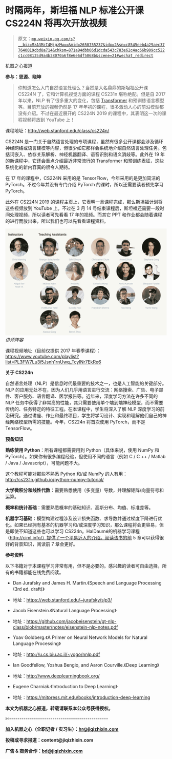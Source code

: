 # 时隔两年，斯坦福 NLP 标准公开课 CS224N 将再次开放视频

> 原文：[`mp.weixin.qq.com/s?__biz=MzA3MzI4MjgzMw==&mid=2650755237&idx=2&sn=c8545eeb4a29aec377640019cbd8a714&chksm=871a94dbb06d1dcda543c783e62c4ac66b909cc522c1cc08135d9a4b38070a6f8e6e6df5068b&scene=21#wechat_redirect`](http://mp.weixin.qq.com/s?__biz=MzA3MzI4MjgzMw==&mid=2650755237&idx=2&sn=c8545eeb4a29aec377640019cbd8a714&chksm=871a94dbb06d1dcda543c783e62c4ac66b909cc522c1cc08135d9a4b38070a6f8e6e6df5068b&scene=21#wechat_redirect)

机器之心报道

**参与：思源、晓坤**

> 你知道怎么入门自然语言处理么？当然是大名鼎鼎的斯坦福公开课 CS224N 了，它和计算机视觉方面的课程 CS231n 堪称绝配。但是自 2017 年以来，NLP 有了很多重大的变化，包括 [Transformer](http://mp.weixin.qq.com/s?__biz=MzA3MzI4MjgzMw==&mid=2650727887&idx=5&sn=a5991e49a4b1df2ea70ddbb84631ff9c&chksm=871b21b1b06ca8a71be9ec7ee1d7d5ef46eef1116c3d396f3cc467b95186d278bcdd8e6ac07c&scene=21#wechat_redirect) 和预训练语言模型等。目前开放的视频仍然是 17 年年初的课程，很多激动人心的前沿模型都没有介绍。不过在最近展开的 CS224N 2019 的课程中，其表明这一次的课程视频将放到 YouTube 上！

课程地址：http://web.stanford.edu/class/cs224n/

CS224N 是一门关于自然语言处理的专项课程，虽然有很多公开课都会涉及循环神经网络或语言建模等内容，但很少如它那样会系统地介绍自然语言处理任务。包括词嵌入、依存关系解析、神经机器翻译、语音识别和语义消歧等。此外在 19 年的新课程中，它还会重点介绍最近非常流行的 Transformer 和预训练表征，这些系统化的新内容真的很令人期待。

在 17 年的课程中，CS224N 采用的是 TensorFlow，今年采用的是更加简洁的 PyTorch。不过今年并没有专门介绍 PyTorch 的课时，所以还需要读者预先学习 PyTorch。

此外在 CS224N 2019 的课程主页上，它表明一旦课程完成，那么斯坦福计划将这些视频放到 YouTube 上。不过在 3 月 14 号结束课程后，斯坦福还需要一段时间处理视频，所以读者可先看看 17 年的视频。而其它 PPT 和作业都会随着课程的进行而放出来，所以我们也可以先看看课程资料。

![](img/feba16a6dfbca827e56a046259c39e98.jpg)*讲师阵容*

课程视频地址（目前仅提供 2017 年春季课程）：https://www.youtube.com/playlist?list=PL3FW7Lu3i5Jsnh1rnUwq_TcylNr7EkRe6

**关于 CS224n**

自然语言处理（NLP）是信息时代最重要的技术之一，也是人工智能的关键部分。NLP 的应用无处不在，因为人们几乎用语言进行交流：网络搜索、广告、电子邮件、客户服务、语言翻译、医学报告等。近年来，深度学习方法在许多不同的 NLP 任务中获得了非常高的性能，其只需要使用单个端到端神经模型，而不需要传统的、任务特定的特征工程。在本课程中，学生将深入了解 NLP 深度学习的前沿研究。通过讲座、作业和最终项目，学生将学习设计、实现和理解他们自己的神经网络模型所需的技能。今年，CS224n 将首次使用 PyTorch，而不是 TensorFlow。

**预备知识**

**熟练使用 Python**：所有课程都需要用到 Python（具体来说，使用 NumPy 和 PyTorch）。如果你有很多编程经验，但使用不同的语言（例如 C / C ++ / Matlab / Java / Javascript），可能问题不大。

这个教程可能对那些不熟悉 Python 和/或 NumPy 的人有用： http://cs231n.github.io/python-numpy-tutorial/

**大学微积分和线性代数**：需要熟悉使用（多变量）导数，并理解矩阵/向量符号和运算。

**概率和统计基础**：需要熟悉概率的基础知识、高斯分布、均值、标准差等。

**机器学习基础**：模型构建过程涉及设计损失函数、求导数并通过梯度下降进行优化。如果已经拥有基本的机器学习和/或深度学习知识，那么课程将会更容易，但是即使不知道这些也可以学习 CS224n。HalDaumé的机器学习课程（http://ciml.info/）提供了一个平易近人的介绍。阅读该书的前 5 章可以获得很好的背景知识，阅读前 7 章会更好。

**参考资料**

以下书籍对于本课程学习非常有用，但不是必要的。感兴趣的读者可自由选择，所有的书籍都能在线免费阅读。

*   Dan Jurafsky and James H. Martin.《Speech and Language Processing (3rd ed. draft)》

*   地址：https://web.stanford.edu/~jurafsky/slp3/

*   Jacob Eisenstein.《Natural Language Processing》

*   地址：https://github.com/jacobeisenstein/gt-nlp-class/blob/master/notes/eisenstein-nlp-notes.pdf

*   Yoav Goldberg.《A Primer on Neural Network Models for Natural Language Processing》

*   地址：http://u.cs.biu.ac.il/~yogo/nnlp.pdf

*   Ian Goodfellow, Yoshua Bengio, and Aaron Courville.《Deep Learning》

*   地址：http://www.deeplearningbook.org/

*   Eugene Charniak.《Introduction to Deep Learning》

*   地址：https://mitpress.mit.edu/books/introduction-deep-learning

****本文为机器之心报道，**转载请联系本公众号获得授权****。**

✄------------------------------------------------

**加入机器之心（全职记者 / 实习生）：hr@jiqizhixin.com**

**投稿或寻求报道：**content**@jiqizhixin.com**

**广告 & 商务合作：bd@jiqizhixin.com**